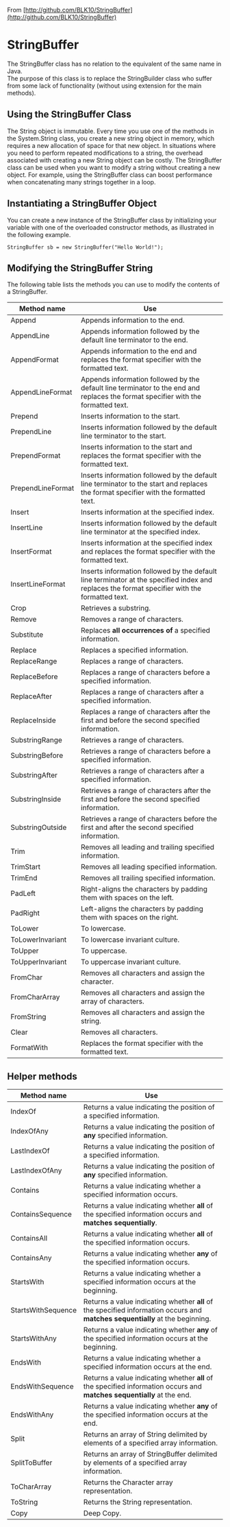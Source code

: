 From [http://github.com/BLK10/StringBuffer](http://github.com/BLK10/StringBuffer)

# **StringBuffer** #

The StringBuffer class has no relation to the equivalent of the same name in Java.  
The purpose of this class is to replace the StringBuilder class who suffer from some lack of functionality (without using extension for the main methods).


## Using the StringBuffer Class ##

The String object is immutable. Every time you use one of the methods in the System.String class, you create a new string object in memory, which requires a new allocation of space for that new object.
In situations where you need to perform repeated modifications to a string, the overhead associated with creating a new String object can be costly. The StringBuffer class can be used when you want to modify a string without creating a new object. For example, using the StringBuffer class can boost performance when concatenating many strings together in a loop.


## Instantiating a StringBuffer Object ##

You can create a new instance of the StringBuffer class by initializing your variable with one of the overloaded constructor methods, as illustrated in the following example.

    
    StringBuffer sb = new StringBuffer("Hello World!");
    


## Modifying the StringBuffer String ##

The following table lists the methods you can use to modify the contents of a StringBuffer.

| Method name        | Use                                                                                                                                           |
|--------------------|-----------------------------------------------------------------------------------------------------------------------------------------------|
| Append             | Appends information to the end. |
| AppendLine         | Appends information followed by the default line terminator to the end. |
| AppendFormat       | Appends information to the end and replaces the format specifier with the formatted text. |
| AppendLineFormat   | Appends information followed by the default line terminator to the end and replaces the format specifier with the formatted text. |
| Prepend            | Inserts information to the start. |
| PrependLine        | Inserts information followed by the default line terminator to the start. |
| PrependFormat      | Inserts information to the start and replaces the format specifier with the formatted text. |
| PrependLineFormat  | Inserts information followed by the default line terminator to the start and replaces the format specifier with the formatted text. |
| Insert             | Inserts information at the specified index. |
| InsertLine         | Inserts information followed by the default line terminator at the specified index. |
| InsertFormat       | Inserts information at the specified index and replaces the format specifier with the formatted text. |
| InsertLineFormat   | Inserts information followed by the default line terminator at the specified index and replaces the format specifier with the formatted text. |
| Crop               | Retrieves a substring. |
| Remove             | Removes a range of characters. |
| Substitute         | Replaces **all occurrences of** a specified information. |
| Replace            | Replaces a specified information. |
| ReplaceRange       | Replaces a range of characters. |
| ReplaceBefore      | Replaces a range of characters before a specified information. |
| ReplaceAfter       | Replaces a range of characters after a specified information. |
| ReplaceInside      | Replaces a range of characters after the first and before the second specified information. |
| SubstringRange     | Retrieves a range of characters. |
| SubstringBefore    | Retrieves a range of characters before a specified information. |
| SubstringAfter     | Retrieves a range of characters after a specified information. |
| SubstringInside    | Retrieves a range of characters after the first and before the second specified information. |
| SubstringOutside   | Retrieves a range of characters before the first and after the second specified information. |
| Trim               | Removes all leading and trailing specified information. |
| TrimStart          | Removes all leading specified information. |
| TrimEnd            | Removes all trailing specified information. |
| PadLeft            | Right-aligns the characters by padding them with spaces on the left. |
| PadRight           | Left-aligns the characters by padding them with spaces on the right. |
| ToLower            | To lowercase. |
| ToLowerInvariant   | To lowercase invariant culture. |
| ToUpper            | To uppercase. |
| ToUpperInvariant   | To uppercase invariant culture. |
| FromChar           | Removes all characters and assign the character. |
| FromCharArray      | Removes all characters and assign the array of characters. |
| FromString         | Removes all characters and assign the string. |
| Clear              | Removes all characters. |
| FormatWith         | Replaces the format specifier with the formatted text. |


## Helper methods ##

| Method name        | Use                                                                                                          |
|--------------------|--------------------------------------------------------------------------------------------------------------|
| IndexOf            | Returns a value indicating the position of a specified information. |
| IndexOfAny         | Returns a value indicating the position of **any** specified information. |
| LastIndexOf        | Returns a value indicating the position of a specified information. |
| LastIndexOfAny     | Returns a value indicating the position of **any** specified information. |
| Contains           | Returns a value indicating whether a specified information occurs. |
| ContainsSequence   | Returns a value indicating whether **all** of the specified information occurs and **matches sequentially**. |
| ContainsAll        | Returns a value indicating whether **all** of the specified information occurs. |
| ContainsAny        | Returns a value indicating whether **any** of the specified information occurs. |
| StartsWith         | Returns a value indicating whether a specified information occurs at the beginning. |
| StartsWithSequence | Returns a value indicating whether **all** of the specified information occurs and **matches sequentially** at the beginning. |
| StartsWithAny      | Returns a value indicating whether **any** of the specified information occurs at the beginning. |
| EndsWith           | Returns a value indicating whether a specified information occurs at the end. |
| EndsWithSequence   | Returns a value indicating whether **all** of the specified information occurs and **matches sequentially** at the end. |
| EndsWithAny        | Returns a value indicating whether **any** of the specified information occurs at the end. |
| Split              | Returns an array of String delimited by elements of a specified array information. |
| SplitToBuffer      | Returns an array of StringBuffer delimited by elements of a specified array information. |
| ToCharArray        | Returns the Character array representation. |
| ToString           | Returns the String representation. |
| Copy               | Deep Copy. |


